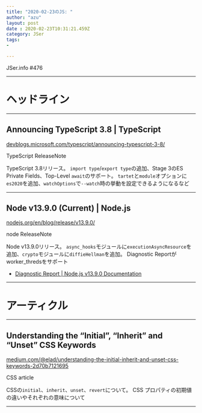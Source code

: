 ```yaml
---
title: "2020-02-23のJS: "
author: "azu"
layout: post
date : 2020-02-23T10:31:21.459Z
category: JSer
tags:
-

---
```


JSer.info #476

----

<h1 class="site-genre">ヘッドライン</h1>

----

## Announcing TypeScript 3.8 | TypeScript
[devblogs.microsoft.com/typescript/announcing-typescript-3-8/](https://devblogs.microsoft.com/typescript/announcing-typescript-3-8/ "Announcing TypeScript 3.8 | TypeScript")
<p class="jser-tags jser-tag-icon"><span class="jser-tag">TypeScript</span> <span class="jser-tag">ReleaseNote</span></p>

TypeScript 3.8リリース。
`import type`/`export type`の追加、Stage 3のES Private Fields、Top-Level `await`のサポート。
`tartet`と`module`オプションに`es2020`を追加、`watchOptions`で`--watch`時の挙動を設定できるようになるなど


----

## Node v13.9.0 (Current) | Node.js
[nodejs.org/en/blog/release/v13.9.0/](https://nodejs.org/en/blog/release/v13.9.0/ "Node v13.9.0 (Current) | Node.js")
<p class="jser-tags jser-tag-icon"><span class="jser-tag"> node</span> <span class="jser-tag">ReleaseNote</span></p>

Node v13.9.0リリース。
`async_hooks`モジュールに`executionAsyncResource`を追加、`crypto`モジュールに`diffieHellman`を追加。
Diagnostic Reportがworker_thredsをサポート

- [Diagnostic Report | Node.js v13.9.0 Documentation](https://nodejs.org/api/report.html "Diagnostic Report | Node.js v13.9.0 Documentation")

----
<h1 class="site-genre">アーティクル</h1>

----

## Understanding the “Initial”, “Inherit” and “Unset” CSS Keywords
[medium.com/@elad/understanding-the-initial-inherit-and-unset-css-keywords-2d70b7121695](https://medium.com/@elad/understanding-the-initial-inherit-and-unset-css-keywords-2d70b7121695 "Understanding the “Initial”, “Inherit” and “Unset” CSS Keywords")
<p class="jser-tags jser-tag-icon"><span class="jser-tag">CSS</span> <span class="jser-tag">article</span></p>

CSSの`initial`、`inherit`、`unset`、`revert`について。
CSS プロパティの初期値の違いやそれぞれの意味について


----
